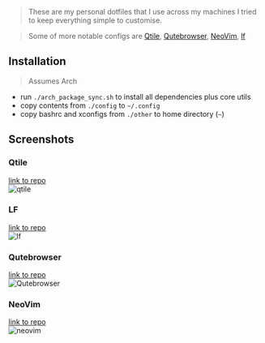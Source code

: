 > These are my personal dotfiles that I use across my machines I tried to keep everything simple to customise.

> Some of more notable configs are [Qtile](https://gitlab.com/captainblue01/dotfiles/-/tree/main/config/qtile), [Qutebrowser](https://gitlab.com/captainblue01/dotfiles/-/tree/main/config/qutebrowser), [NeoVim](https://gitlab.com/captainblue01/dotfiles/-/tree/main/config/nvim), [lf](https://gitlab.com/captainblue01/dotfiles/-/tree/main/config/lf)

## Installation

> Assumes Arch

- run `./arch_package_sync.sh` to install all dependencies plus core utils
- copy contents from `./config` to `~/.config`
- copy bashrc and xconfigs from `./other` to home directory (`~`)

## Screenshots

### Qtile

[link to repo](https://gitlab.com/captainblue01/dotfiles/-/tree/main/config/qtile) <br>
![qtile](https://i.imgur.com/gp7o6Xj.png)

### LF

[link to repo](https://gitlab.com/captainblue01/dotfiles/-/tree/main/config/lf)<br>
![lf](https://imgur.com/TxcWlQQ.png)

### Qutebrowser

[link to repo](https://gitlab.com/captainblue01/dotfiles/-/tree/main/config/qutebrowser) <br>
![Qutebrowser](https://i.imgur.com/8gqwEDq.png)

### NeoVim

[link to repo](https://gitlab.com/captainblue01/dotfiles/-/tree/main/config/nvim) <br>
![neovim](https://imgur.com/1LvtEyi.png)
